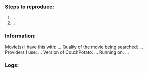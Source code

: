 ### Steps to reproduce:
1. ..
2. ..

### Information:
Movie(s) I have this with: ...
Quality of the movie being searched: ...
Providers I use: ...
Version of CouchPotato: ...
Running on: ...

### Logs:
```
```
